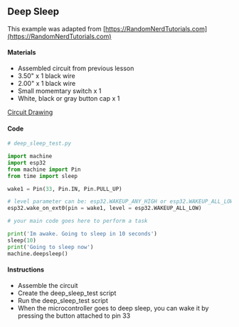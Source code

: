 ## Deep Sleep
This example was adapted from [https://RandomNerdTutorials.com](https://RandomNerdTutorials.com)

#### Materials
 - Assembled circuit from previous lesson
 - 3.50" x 1 black wire
 - 2.00" x 1 black wire
 - Small momemtary switch x 1
 - White, black or gray button cap x 1

[Circuit Drawing](lesson02-16.pdf)

#### Code
```Python
# deep_sleep_test.py

import machine
import esp32
from machine import Pin
from time import sleep

wake1 = Pin(33, Pin.IN, Pin.PULL_UP)

# level parameter can be: esp32.WAKEUP_ANY_HIGH or esp32.WAKEUP_ALL_LOW
esp32.wake_on_ext0(pin = wake1, level = esp32.WAKEUP_ALL_LOW)

# your main code goes here to perform a task

print('Im awake. Going to sleep in 10 seconds')
sleep(10)
print('Going to sleep now')
machine.deepsleep()
```

#### Instructions
 - Assemble the circuit
 - Create the deep_sleep_test script
 - Run the deep_sleep_test script
 - When the microcontroller goes to deep sleep, you can wake it by pressing the button attached to pin 33
